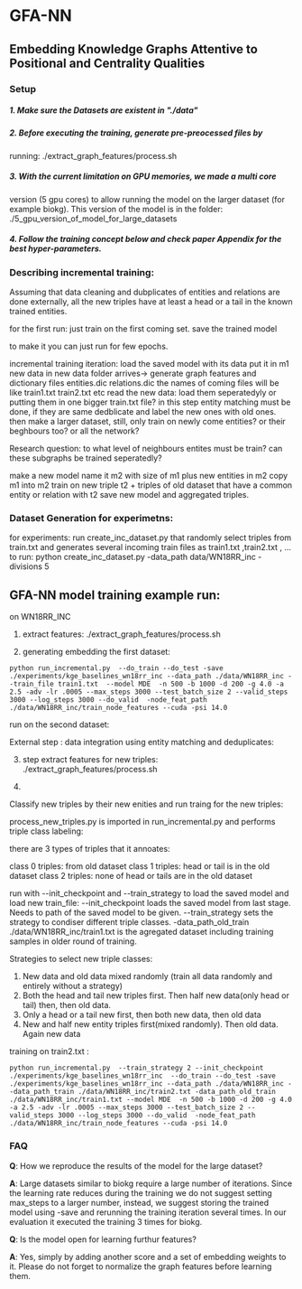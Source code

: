 # GFA-NN
## Embedding Knowledge Graphs Attentive to Positional and Centrality Qualities


### Setup

##### 1.  Make sure the Datasets are existent in "./data"

##### 2. Before executing the training, generate pre-preocessed files by
   running: ./extract_graph_features/process.sh

##### 3. With the current limitation on GPU memories, we made a multi core
   version (5 gpu cores) to allow running the model on the larger
   dataset (for example biokg). This version of the model is in the
   folder: ./5_gpu_version_of_model_for_large_datasets

##### 4. Follow the training concept below and check paper Appendix for the best hyper-parameters.


### Describing incremental training:

Assuming that data cleaning and dubplicates of entities and relations are done externally, all the new triples have at least a head or a tail in the known trained entities.


for the first run:
just train on the first coming set.
save the trained model

to make it you can just run for few epochs.

incremental training iteration:
 load the saved model with its data put it in m1
 new data in new data folder arrives-> generate graph features and dictionary files entities.dic relations.dic 
 the names of coming files will be like train1.txt train2.txt etc
 read the new data:
 load them seperatedyly or putting them in one bigger train.txt file?
 in this step entity matching must be done, if they are same dedblicate and label the new ones with old ones.
then make a larger dataset, still, only train on newly come entities? or their beghbours too? or all the network? 

Research question: 
 to what level of neighbours entites must be train?
 can these subgraphs be trained seperatedly? 

 make a new model name it m2 with size of m1 plus new entities in m2
 copy m1 into m2
 train on new triple t2 + triples of old dataset that have a common entity or relation with t2
save new model and aggregated triples.  

### Dataset Generation for experimetns:
for experiments: run create_inc_dataset.py that randomly select triples from train.txt and generates several incoming train files as train1.txt ,train2.txt , ...
to run: python  create_inc_dataset.py  -data_path data/WN18RR_inc -divisions 5


## GFA-NN model training example run:

on WN18RR_INC


1. extract features:
./extract_graph_features/process.sh


2. generating embedding the first dataset:

```
python run_incremental.py  --do_train --do_test -save ./experiments/kge_baselines_wn18rr_inc --data_path ./data/WN18RR_inc --train_file train1.txt  --model MDE  -n 500 -b 1000 -d 200 -g 4.0 -a 2.5 -adv -lr .0005 --max_steps 3000 --test_batch_size 2 --valid_steps 3000 --log_steps 3000 --do_valid  -node_feat_path ./data/WN18RR_inc/train_node_features --cuda -psi 14.0
```

run on the second dataset:

External step : data integration using entity matching and deduplicates: 


3. step extract features for new triples:
./extract_graph_features/process.sh

4. 

Classify new triples by their new enities and run traing for the new triples:

process_new_triples.py is imported in run_incremental.py and performs triple class labeling:

there are 3 types of triples that it annoates:

class 0 triples: from old dataset
class 1 triples: head or tail is in the old dataset
class 2 triples: none of head or tails are in the old dataset

run with --init_checkpoint and --train_strategy to load the saved model and load new train_file:
--init_checkpoint loads the saved model from last stage. Needs to path of the saved model to be given.
--train_strategy sets the strategy to condiser different triple classes.
-data_path_old_train ./data/WN18RR_inc/train1.txt  is the agregated dataset including training samples in older round of training.

Strategies to select new triple classes:
1. New data and old data mixed randomly (train all data randomly and entirely without a strategy) 
2. Both the head and tail new triples first. Then half new data(only head or tail) then, then old data. 
3. Only a head or a tail new first, then both new data, then old data
4. New and half new entity triples first(mixed randomly). Then old data. Again new data

training on train2.txt :

```
python run_incremental.py  --train_strategy 2 --init_checkpoint ./experiments/kge_baselines_wn18rr_inc  --do_train --do_test -save ./experiments/kge_baselines_wn18rr_inc --data_path ./data/WN18RR_inc --data_path_train ./data/WN18RR_inc/train2.txt -data_path_old_train ./data/WN18RR_inc/train1.txt --model MDE  -n 500 -b 1000 -d 200 -g 4.0 -a 2.5 -adv -lr .0005 --max_steps 3000 --test_batch_size 2 --valid_steps 3000 --log_steps 3000 --do_valid  -node_feat_path ./data/WN18RR_inc/train_node_features --cuda -psi 14.0
```
 

### FAQ 
<strong>Q</strong>: How we reproduce the results of the model for the large dataset?

<strong>A</strong>: Large datasets similar to biokg require a large number of iterations.  Since the learning rate reduces during the training we do not suggest setting max_steps to a larger number, instead, we suggest storing the trained model using -save and rerunning the training iteration several times. In our evaluation it executed the training 3 times for biokg. 


<strong>Q</strong>: Is the model open for learning furthur features? 

<strong>A</strong>: Yes, simply by adding another score and a set of embedding weights to it. Please do not forget to normalize the graph features before learning them.


